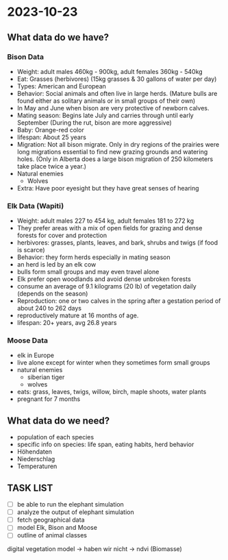 # 2023-10-23

## What data do we have?
### Bison Data
- Weight: adult males 460kg - 900kg, adult females 360kg - 540kg
- Eat: Grasses (herbivores) (15kg grasses & 30 gallons of water per day)
- Types: American and European
- Behavior: Social animals and often live in large herds. (Mature bulls are found either as solitary animals or in small groups of their own)
- In May and June when bison are very protective of newborn calves.
- Mating season: Begins late July and carries through until early September (During the rut, bison are more aggressive)
- Baby: Orange-red color
- lifespan: About 25 years
- Migration: Not all bison migrate. Only in dry regions of the prairies were long migrations essential to find new grazing grounds and watering holes. (Only in Alberta does a large bison migration of 250 kilometers take place twice a year.)
- Natural enemies
  - Wolves
- Extra: Have poor eyesight but they have great senses of hearing


### Elk Data (Wapiti)
- Weight: adult males 227 to 454 kg, adult females 181 to 272 kg
- They prefer areas with a mix of open fields for grazing and dense forests for cover and protection
- herbivores: grasses, plants, leaves, and bark, shrubs and twigs (if food is scarce)
- Behavior: they form herds especially in mating season
- an herd is led by an elk cow
- bulls form small groups and may even travel alone
- Elk prefer open woodlands and avoid dense unbroken forests
- consume an average of 9.1 kilograms (20 lb) of vegetation daily (depends on the season)
- Reproduction: one or two calves in the spring after a gestation period of about 240 to 262 days
- reproductively mature at 16 months of age.
- lifespan: 20+ years, avg 26.8 years

### Moose Data

- elk in Europe
- live alone except for winter when they sometimes form small groups
- natural enemies
  - siberian tiger
  - wolves
- eats: grass, leaves, twigs, willow, birch, maple shoots, water plants
- pregnant for 7 months

## What data do we need?
- population of each species
- specific info on species: life span, eating habits, herd behavior
- Höhendaten
- Niederschlag
- Temperaturen

## TASK LIST
- [ ] be able to run the elephant simulation
- [ ] analyze the output of elephant simulation
- [ ] fetch geographical data
- [ ] model Elk, Bison and Moose
- [ ] outline of animal classes

digital vegetation model -> haben wir nicht -> ndvi (Biomasse)

